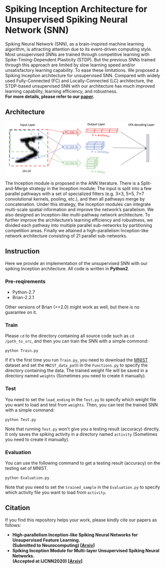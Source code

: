 # Spiking Inception Architecture for Unsupervised Spiking Neural Network (SNN)
Spiking Neural Network (SNN), as a brain-inspired machine learning algorithm, is attracting attention due to its 
event-driven computing style. Most unsupervised SNNs are trained through competitive learning with Spike-Timing-Dependent Plasticity (STDP). 
But the previous SNNs trained through this approach are limited by slow learning speed and/or unsatisfactory learning capability.
To ease these limitations. We proposed a Spiking Inception architecture for unsupervised SNN. 
Compared with widely used Fully-Connected (FC) and Locally-Connected (LC) architecture, the STDP-based unsupervised SNN with our architecture
has much improved learning capability, learning efficiency, and robustness.  
**For more details, please refer to our [paper](https://arxiv.org/abs/2001.01680).**

## Architecture
![architecture](https://github.com/MungoMeng/Spiking-Inception/blob/master/Figure/architecture.png)

The Inception module is proposed in the ANN literature. There is a Split-and-Merge strategy in the Inception module: 
The input is split into a few parallel pathways with a set of specialized filters (e.g. 3×3, 5×5, 7×7 convolutional kernels, pooling, etc.), 
and then all pathways merge by concatenation. Under this strategy, the Inception modules can integrate multi-scale spatial information 
and improve the network’s parallelism. We also designed an Inception-like multi-pathway network architecture. 
To further improve the architecture’s learning efficiency and robustness, we divided each pathway into multiple parallel 
sub-networks by partitioning competition areas. Finally we attained a high-parallelism Inception-like network architecture
consisting of 21 parallel sub-networks.   

## Instruction
Here we provide an implementation of the unsupervised SNN with our spiking Inception architecture. All code is written in **Python2**.

### Pre-reqirements
* Python-2.7
* Brian-2.2.1

Other versions of Brian (>=2.0) might work as well, but there is no guarantee on it.

### Train
Please `cd` to the directory containing all source code  such as `cd /path_to_src`, and then you can train the SNN with a simple commond:  
```
python Train.py
```
If it's the first time you run `Train.py`, you need to download the [MNIST](http://yann.lecun.com/exdb/mnist/) dataset
and set the `MNIST_data_path` in the `Functions.py` to specify the directory containing the data. 
The trained weight file will be saved in a directory named `weights` (Sometimes you need to create it manually).

### Test
You need to set the `load_ending` in the `Test.py` to specify which weight file you want to load and test from `weights`. 
Then, you can test the trained SNN with a simple command:  
```
python Test.py
```
Note that running `Test.py` won't give you a testing result (accuracy) directly. 
It only saves the spiking activity in a directory named `activity` (Sometimes you need to create it manually).

### Evaluation
You can use the following command to get a testing result (accuracy) on the testing set of MNIST.
```
python Evaluation.py
```
Note that you need to set the `trained_sample` in the `Evaluation.py` to specify which activity file you want to load from `activity`.

## Citation
If you find this repository helps your work, please kindly cite our papers as follows:

* **High-parallelism Inception-like Spiking Neural Networks for Unsupervised Feature Learning.  
     (Submitted to Neurocomputing) [[Arxiv](https://arxiv.org/abs/2001.01680)]**
* **Spiking Inception Module for Multi-layer Unsupervised Spiking Neural Networks.  
     (Accepted at IJCNN2020) [[Arxiv](https://arxiv.org/abs/2001.10696)]**
